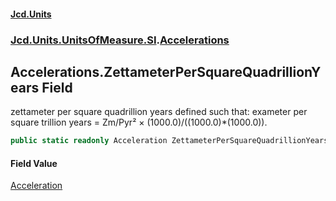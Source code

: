 #### [Jcd.Units](index.md 'index')

### [Jcd.Units.UnitsOfMeasure.SI](Jcd.Units.UnitsOfMeasure.SI.md 'Jcd.Units.UnitsOfMeasure.SI').[Accelerations](Accelerations.md 'Jcd.Units.UnitsOfMeasure.SI.Accelerations')

## Accelerations.ZettameterPerSquareQuadrillionYears Field

zettameter per square quadrillion years defined such that: exameter per square trillion years = Zm/Pyr² ×
(1000.0)/((1000.0)*(1000.0)).

```csharp
public static readonly Acceleration ZettameterPerSquareQuadrillionYears;
```

#### Field Value

[Acceleration](Acceleration.md 'Jcd.Units.UnitTypes.Acceleration')